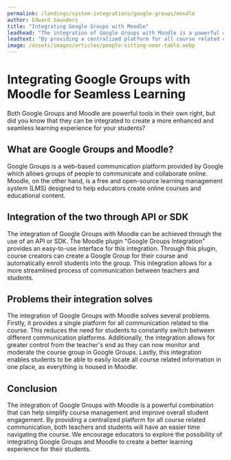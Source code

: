 ```yaml
---
permalink: /landings/system-integrations/google-groups/moodle
author: Edward Saunders
title: "Integrating Google Groups with Moodle"
leadhead: "The integration of Google Groups with Moodle is a powerful combination that can help simplify course management and improve overall student engagement"
leadtext: "By providing a centralized platform for all course related communication, both teachers and students will have an easier time navigating the course. We encourage educators to explore the possibility of integrating Google Groups and Moodle to create a better learning experience for their students."
image: /assets/images/articles/people-sitting-near-table.webp
---
```

<div class="arttext">    <h1>Integrating Google Groups with Moodle for Seamless Learning</h1>
    <p>Both Google Groups and Moodle are powerful tools in their own right, but did you know that they can be integrated to create a more enhanced and seamless learning experience for your students?</p>
    <h2>What are Google Groups and Moodle?</h2>
    <p>Google Groups is a web-based communication platform provided by Google which allows groups of people to communicate and collaborate online. Moodle, on the other hand, is a free and open-source learning management system (LMS) designed to help educators create online courses and educational content.</p>
    <h2>Integration of the two through API or SDK</h2>
    <p>The integration of Google Groups with Moodle can be achieved through the use of an API or SDK. The Moodle plugin "Google Groups Integration" provides an easy-to-use interface for this integration. Through this plugin, course creators can create a Google Group for their course and automatically enroll students into the group. This integration allows for a more streamlined process of communication between teachers and students.</p>
    <h2>Problems their integration solves</h2>
    <p>The integration of Google Groups with Moodle solves several problems. Firstly, it provides a single platform for all communication related to the course. This reduces the need for students to constantly switch between different communication platforms. Additionally, the integration allows for greater control from the teacher's end as they can now monitor and moderate the course group in Google Groups. Lastly, this integration enables students to be able to easily locate all course related information in one place, as everything is housed in Moodle.</p>
    <h2>Conclusion</h2>
    <p>The integration of Google Groups with Moodle is a powerful combination that can help simplify course management and improve overall student engagement. By providing a centralized platform for all course related communication, both teachers and students will have an easier time navigating the course. We encourage educators to explore the possibility of integrating Google Groups and Moodle to create a better learning experience for their students.</p>
</div>